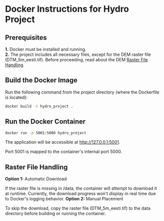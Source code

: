 # Docker Instructions for Hydro Project # 

## Prerequisites ##

__1.__ Docker must be installed and running.\
__2.__ The project includes all necessary files, except for the DEM raster file (DTM_5m_eesti.tif).
Before proceeding, read about the DEM [Raster File Handling](#raster).


## Build the Docker Image ## 
Run the following command from the project directory (where the Dockerfile is located):
```bash
docker build -t hydro_project .
```

## Run the Docker Container ##
```bash
docker run -p 5001:5000 hydro_project
```
The application will be accessible at http://127.0.0.1:5001.

Port 5001 is mapped to the container's internal port 5000.


## Raster File Handling ##
<a id="raster"></a>

__Option 1:__ Automatic Download

If the raster file is missing in /data, the container will attempt to download it at runtime. Currently, the download progress won't display in real time due to Docker's logging behavior.
__Option 2:__ Manual Placement

To skip the download, copy the raster file (DTM_5m_eesti.tif) to the data directory before building or running the container.
